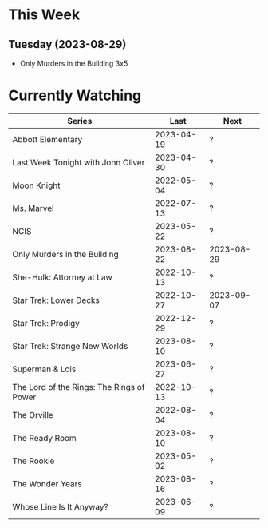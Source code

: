 # This Week

## Tuesday (2023-08-29)
- Only Murders in the Building 3x5

# Currently Watching

| Series | Last | Next |
| --- | --- | --- |
| Abbott Elementary | 2023-04-19 | ? |
| Last Week Tonight with John Oliver | 2023-04-30 | ? |
| Moon Knight | 2022-05-04 | ? |
| Ms. Marvel | 2022-07-13 | ? |
| NCIS | 2023-05-22 | ? |
| Only Murders in the Building | 2023-08-22 | 2023-08-29 |
| She-Hulk: Attorney at Law | 2022-10-13 | ? |
| Star Trek: Lower Decks | 2022-10-27 | 2023-09-07 |
| Star Trek: Prodigy | 2022-12-29 | ? |
| Star Trek: Strange New Worlds | 2023-08-10 | ? |
| Superman & Lois | 2023-06-27 | ? |
| The Lord of the Rings: The Rings of Power | 2022-10-13 | ? |
| The Orville | 2022-08-04 | ? |
| The Ready Room | 2023-08-10 | ? |
| The Rookie | 2023-05-02 | ? |
| The Wonder Years | 2023-08-16 | ? |
| Whose Line Is It Anyway? | 2023-06-09 | ? |


